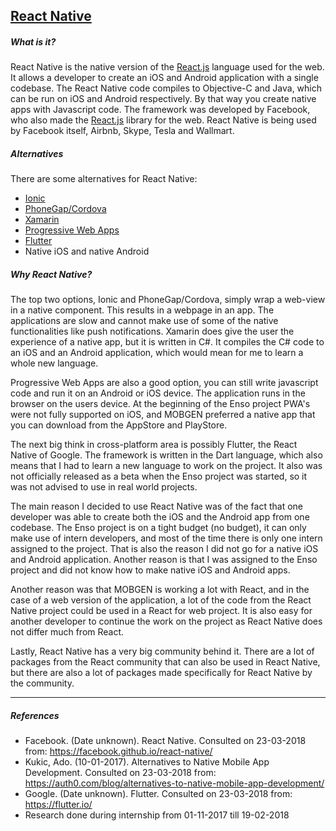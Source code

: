## [React Native](https://facebook.github.io/react-native/)
##### What is it?
React Native is the native version of the [React.js](https://reactjs.org) language used for the web. It allows a developer to create an iOS and Android application with a single codebase. The React Native code compiles to Objective-C and Java, which can be run on iOS and Android respectively. By that way you create native apps with Javascript code. The framework was developed by Facebook, who also made the [React.js](https://reactjs.org) library for the web. React Native is being used by Facebook itself, Airbnb, Skype, Tesla and Wallmart.

##### Alternatives
There are some alternatives for React Native:
- [Ionic](https://ionicframework.com/)
- [PhoneGap/Cordova](https://cordova.apache.org/)
- [Xamarin](https://www.xamarin.com/)
- [Progressive Web Apps](https://developers.google.com/web/progressive-web-apps/)
- [Flutter](https://flutter.io/)
- Native iOS and native Android

##### Why React Native?
The top two options, Ionic and PhoneGap/Cordova, simply wrap a web-view in a native component. This results in a webpage in an app. The applications are slow and cannot make use of some of the native functionalities like push notifications. Xamarin does give the user the experience of a native app, but it is written in C#. It compiles the C# code to an iOS and an Android application, which would mean for me to learn a whole new language.

Progressive Web Apps are also a good option, you can still write javascript code and run it on an Android or iOS device. The application runs in the browser on the users device. At the beginning of the Enso project PWA's were not fully supported on iOS, and MOBGEN preferred a native app that you can download from the AppStore and PlayStore.

The next big think in cross-platform area is possibly Flutter, the React Native of Google. The framework is written in the Dart language, which also means that I had to learn a new language to work on the project. It also was not officially released as a beta when the Enso project was started, so it was not advised to use in real world projects.

The main reason I decided to use React Native was of the fact that one developer was able to create both the iOS and the Android app from one codebase. The Enso project is on a tight budget (no budget), it can only make use of intern developers, and most of the time there is only one intern assigned to the project. That is also the reason I did not go for a native iOS and Android application. Another reason is that I was assigned to the Enso project and did not know how to make native iOS and Android apps.

Another reason was that MOBGEN is working a lot with React, and in the case of a web version of the application, a lot of the code from the React Native project could be used in a React for web project. It is also easy for another developer to continue the work on the project as React Native does not differ much from React.

Lastly, React Native has a very big community behind it. There are a lot of packages from the React community that can also be used in React Native, but there are also a lot of packages made specifically for React Native by the community.

---

##### References
- Facebook. (Date unknown). React Native. Consulted on 23-03-2018 from: https://facebook.github.io/react-native/
- Kukic, Ado. (10-01-2017). Alternatives to Native Mobile App Development. Consulted on 23-03-2018 from: https://auth0.com/blog/alternatives-to-native-mobile-app-development/
- Google. (Date unknown). Flutter. Consulted on 23-03-2018 from: https://flutter.io/
- Research done during internship from 01-11-2017 till 19-02-2018
